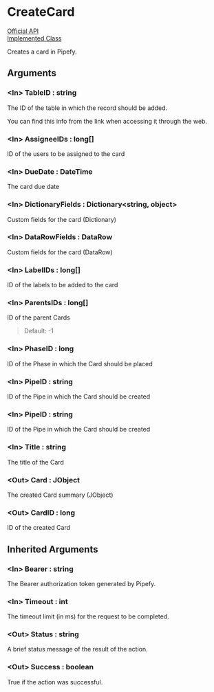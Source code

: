 # CreateCard

[Official API](https://api-docs.pipefy.com/reference/mutations/createCard/)  
[Implemented Class](../Capgemini.Pipefy/TableRecord/CreateCard.cs)

Creates a card in Pipefy.

## Arguments

### &lt;In&gt; TableID : string

The ID of the table in which the record should be added.

You can find this info from the link when accessing it through the web.

### &lt;In&gt; AssigneeIDs : long[]

ID of the users to be assigned to the card

### &lt;In&gt; DueDate : DateTime

The card due date

### &lt;In&gt; DictionaryFields : Dictionary<string, object>

Custom fields for the card (Dictionary)

### &lt;In&gt; DataRowFields : DataRow

Custom fields for the card (DataRow)

### &lt;In&gt; LabelIDs : long[]

ID of the labels to be added to the card

### &lt;In&gt; ParentsIDs : long[]

ID of the parent Cards

>Default: -1

### &lt;In&gt; PhaseID : long

ID of the Phase in which the Card should be placed

### &lt;In&gt; PipeID : string

ID of the Pipe in which the Card should be created

### &lt;In&gt; PipeID : string

ID of the Pipe in which the Card should be created

### &lt;In&gt; Title : string

The title of the Card

### &lt;Out&gt; Card : JObject

The created Card summary (JObject)

### &lt;Out&gt; CardID : long

ID of the created Card

## Inherited Arguments

### &lt;In&gt; Bearer : string

The Bearer authorization token generated by Pipefy.

### &lt;In&gt; Timeout : int

The timeout limit (in ms) for the request to be completed.

### &lt;Out&gt; Status : string

A brief status message of the result of the action.

### &lt;Out&gt; Success : boolean

True if the action was successful.